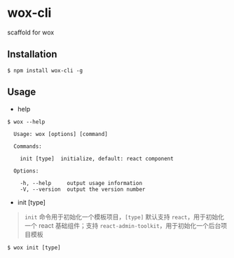 # wox-cli

scaffold for wox

## Installation

```
$ npm install wox-cli -g
```

## Usage

* help

```
$ wox --help

  Usage: wox [options] [command]

  Commands:

    init [type]  initialize, default: react component

  Options:

    -h, --help     output usage information
    -V, --version  output the version number
```

* init [type]

> `init` 命令用于初始化一个模板项目，`[type]` 默认支持 `react`，用于初始化一个 react 基础组件；支持 `react-admin-toolkit`，用于初始化一个后台项目模板

```
$ wox init [type]
```
